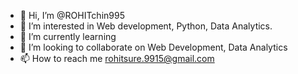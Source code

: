 - 👋 Hi, I’m @ROHITchin995
- 👀 I’m interested in Web development, Python, Data Analytics.
- 🌱 I’m currently learning 
- 💞️ I’m looking to collaborate on Web Development, Data Analytics
- 📫 How to reach me rohitsure.9915@gmail.com

<!---
ROHITchin995/ROHITchin995 is a ✨ special ✨ repository because its `README.md` (this file) appears on your GitHub profile.
You can click the Preview link to take a look at your changes.
--->
